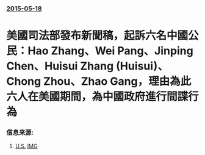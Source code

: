 ### [2015-05-18](/news/2015/05/18/index.md)

##### 
# 美國司法部發布新聞稿，起訴六名中國公民：Hao Zhang、Wei Pang、Jinping Chen、Huisui Zhang (Huisui)、Chong Zhou、Zhao Gang，理由為此六人在美國期間，為中國政府進行間諜行為 




### 信息来源:

1. [U.S.](http://www.justice.gov/opa/pr/chinese-professors-among-six-defendants-charged-economic-espionage-and-theft-trade-secrets) [IMG](https://www.justice.gov/sites/all/modules/features/doj_sharing/images/doj-seal-fb.jpg)
